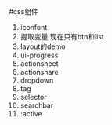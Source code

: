 
#css组件
1. iconfont
2. 提取变量 现在只有btn和list
3. layout的demo
4. ui-progress
5. actionsheet
6. actionshare
7. dropdown
8. tag
9. selector
10. searchbar
11. :active

